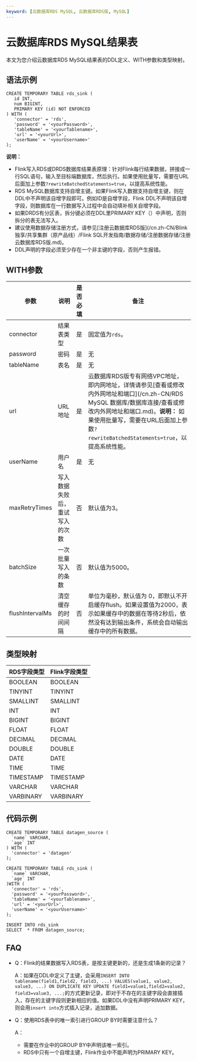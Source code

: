 ```yaml
---
keyword: [云数据库RDS MySQL, 云数据库RDS版, MySQL]
---
```


# 云数据库RDS MySQL结果表

本文为您介绍云数据库RDS MySQL结果表的DDL定义、WITH参数和类型映射。

## 语法示例

```
CREATE TEMPORARY TABLE rds_sink (
   id INT,
   num BIGINT,
   PRIMARY KEY (id) NOT ENFORCED
) WITH (
   'connector' = 'rds',
   'password' = '<yourPassword>',
   'tableName' = '<yourTablename>',
   'url' = '<yourUrl>',
   'userName' = '<yourUsername>'
);
```

**说明：**

-   Flink写入RDS或DRDS数据库结果表原理：针对Flink每行结果数据，拼接成一行SQL语句，输入至目标端数据库，然后执行。如果使用批量写，需要在URL后面加上参数`?rewriteBatchedStatements=true`，以提高系统性能。
-   RDS MySQL数据库支持自增主键。如果Flink写入数据支持自增主键，则在DDL中不声明该自增字段即可。例如ID是自增字段，Flink DDL不声明该自增字段，则数据库在一行数据写入过程中会自动填补相关自增字段。
-   如果DRDS有分区表，拆分键必须在DDL里PRIMARY KEY（）中声明，否则拆分的表无法写入。
-   建议使用数据存储注册方式，请参见[注册云数据库RDS版](/cn.zh-CN/Blink独享/共享集群（原产品线）/Flink SQL开发指南/数据存储/注册数据存储/注册云数据库RDS版.md)。
-   DDL声明的字段必须至少存在一个非主键的字段，否则产生报错。

## WITH参数

|参数|说明|是否必填|备注|
|--|--|----|--|
|connector|结果表类型|是|固定值为`rds`。|
|password|密码|是|无|
|tableName|表名|是|无|
|url|URL地址|是|云数据库RDS版专有网络VPC地址，即内网地址，详情请​参见[查看或修改内外网地址和端口](/cn.zh-CN/RDS MySQL 数据库/数据库连接/查看或修改内外网地址和端口.md)。**说明：** 如果使用批量写，需要在URL后面加上参数`?rewriteBatchedStatements=true`，以提高系统性能。 |
|userName|用户名|是|无|
|maxRetryTimes|写入数据失败后，重试写入的次数|否|默认值为3。|
|batchSize|一次批量写入的条数|否|默认值为5000。|
|flushIntervalMs|清空缓存的时间间隔|否|单位为毫秒，默认值为 0，即默认不开启缓存flush。如果设置值为2000，表示如果缓存中的数据在等待2秒后，依然没有达到输出条件，系统会自动输出缓存中的所有数据。|

## 类型映射

|RDS字段类型|Flink字段类型|
|-------|---------|
|BOOLEAN|BOOLEAN|
|TINYINT|TINYINT|
|SMALLINT|SMALLINT|
|INT|INT|
|BIGINT|BIGINT|
|FLOAT|FLOAT|
|DECIMAL|DECIMAL|
|DOUBLE|DOUBLE|
|DATE|DATE|
|TIME|TIME|
|TIMESTAMP|TIMESTAMP|
|VARCHAR|VARCHAR|
|VARBINARY|VARBINARY|

## 代码示例

```
CREATE TEMPORARY TABLE datagen_source (
  `name` VARCHAR,
  `age` INT
) WITH (
  'connector' = 'datagen'
);

CREATE TEMPORARY TABLE rds_sink (
  `name` VARCHAR,
  `age` INT
)WITH (
  'connector' = 'rds',
  'password' = '<yourPassword>',
  'tableName' = '<yourTablename>',
  'url' = '<yourUrl>',
  'userName' = '<yourUsername>'
);

INSERT INTO rds_sink
SELECT  * FROM datagen_source;
```

## FAQ

-   Q：Flink的结果数据写入RDS表，是按主键更新的，还是生成1条新的记录？

    A：如果在DDL中定义了主键，会采用`INSERT INTO tablename(field1,field2, field3, ...) VALUES(value1, value2, value3, ...) ON DUPLICATE KEY UPDATE field1=value1,field2=value2, field3=value3, ...;`的方式更新记录，即对于不存在的主键字段会直接插入，存在的主键字段则更新相应的值。如果DDL中没有声明PRIMARY KEY，则会用`insert into`方式插入记录，追加数据。

-   Q：使用RDS表中的唯一索引进行GROUP BY时需要注意什么？

    A：

    -   需要在作业中的GROUP BY中声明该唯一索引。
    -   RDS中只有一个自增主键，Flink作业中不能声明为PRIMARY KEY。

